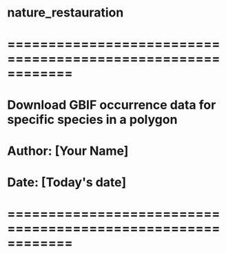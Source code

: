 # nature_restauration

# ============================================================
# Download GBIF occurrence data for specific species in a polygon
# Author: [Your Name]
# Date: [Today's date]
# ============================================================